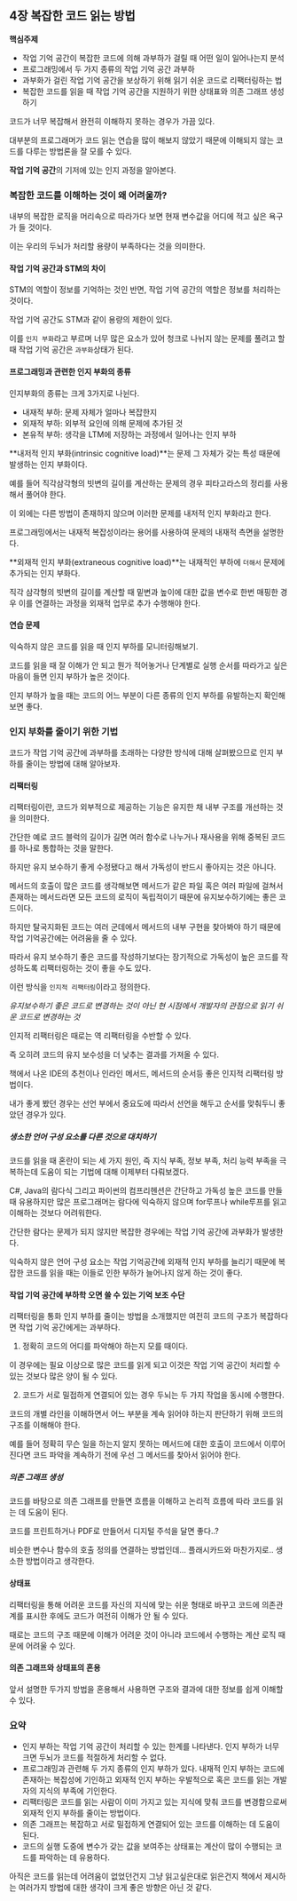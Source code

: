 ## 4장 복잡한 코드 읽는 방법

**핵심주제**  

* 작업 기억 공간이 복잡한 코드에 의해 과부하가 걸릴 때 어떤 일이 일어나는지 분석
* 프로그래밍에서 두 가지 종류의 작업 기억 공간 과부하
* 과부화가 걸린 작업 기억 공간을 보상하기 위해 읽기 쉬운 코드로 리팩터링하는 법
* 복잡한 코드를 읽을 때 작업 기억 공간을 지원하기 위한 상태표와 의존 그래프 생성하기

코드가 너무 복잡해서 완전히 이해하지 못하는 경우가 가끔 있다.  

대부분의 프로그래머가 코드 읽는 연습을 많이 해보지 않았기 때문에 이해되지 않는 코드를 다루는 방법론을 잘 모를 수 있다.  

**작업 기억 공간**의 기저에 있는 인지 과정을 알아본다.  

### 복잡한 코드를 이해하는 것이 왜 어려울까?  

내부의 복잡한 로직을 머리속으로 따라가다 보면 현재 변수값을 어디에 적고 싶은 욕구가 들 것이다.  

이는 우리의 두뇌가 처리할 용량이 부족하다는 것을 의미한다.  

#### 작업 기억 공간과 STM의 차이  

STM의 역할이 정보를 기억하는 것인 반면, 작업 기억 공간의 역할은 정보를 처리하는 것이다.  

작업 기억 공간도 STM과 같이 용량의 제한이 있다.  

이를 `인지 부화`라고 부르며 너무 많은 요소가 있어 청크로 나뉘지 않는 문제를 풀려고 할 때 작업 기억 공간은 `과부화`상태가 된다.  

#### 프로그래밍과 관련한 인지 부화의 종류  

인지부화의 종류는 크게 3가지로 나뉜다.  

* 내재적 부하: 문제 자체가 얼마나 복잡한지
* 외재적 부하: 외부적 요인에 의해 문제에 추가된 것
* 본유적 부하: 생각을 LTM에 저장하는 과정에서 일어나는 인지 부하

**내저적 인지 부화(intrinsic cognitive load)**는 문제 그 자체가 갖는 특성 때문에 발생하는 인지 부화이다.  

예를 들어 직각삼각형의 빗변의 길이를 계산하는 문제의 경우 피타고라스의 정리를 사용해서 풀어야 한다.  

이 외에는 다른 방법이 존재하지 않으며 이러한 문제를 내저적 인지 부화라고 한다.  

프로그래밍에서는 내재적 복잡성이라는 용어를 사용하여 문제의 내재적 측면을 설명한다.  

**외재적 인지 부화(extraneous cognitive load)**는 내재적인 부하에 `더해서` 문제에 추가되는 인지 부화다.  

직각 삼각형의 빗변의 길이를 계산할 때 밑변과 높이에 대한 값을 변수로 한번 매핑한 경우 이를 연결하는 과정을 외재적 업무로 추가 수행해야 한다.

#### 연습 문제  

익숙하지 않은 코드를 읽을 때 인지 부하를 모니터링해보기.  

코드를 읽을 때 잘 이해가 안 되고 뭔가 적어놓거나 단계별로 실행 순서를 따라가고 싶은 마음이 들면 인지 부하가 높은 것이다.  

인지 부하가 높을 때는 코드의 어느 부분이 다른 종류의 인지 부하를 유발하는지 확인해보면 좋다.  

### 인지 부화를 줄이기 위한 기법  

코드가 작업 기억 공간에 과부하를 초래하는 다양한 방식에 대해 살펴봤으므로 인지 부하를 줄이는 방법에 대해 알아보자.

#### 리팩터링  

리팩터링이란, 코드가 외부적으로 제공하는 기능은 유지한 채 내부 구조를 개선하는 것을 의미한다.  

간단한 예로 코드 블럭의 길이가 길면 여러 함수로 나누거나 재사용을 위해 중복된 코드를 하나로 통합하는 것을 말한다.  

하지만 유지 보수하기 좋게 수정됐다고 해서 가독성이 반드시 좋아지는 것은 아니다.  

메서드의 호출이 많은 코드를 생각해보면 메서드가 같은 파일 혹은 여러 파일에 걸쳐서 존재하는 메서드라면 모든 코드의 로직이 독립적이기 때문에 유지보수하기에는 좋은 코드이다.  

하지만 탈국지화된 코드는 여러 군데에서 메서드의 내부 구현을 찾아봐야 하기 때문에 작업 기억공간에는 어려움을 줄 수 있다.  

따라서 유지 보수하기 좋은 코드를 작성하기보다는 장기적으로 가독성이 높은 코드를 작성하도록 리팩터링하는 것이 좋을 수도 있다.  

이런 방식을 `인지적 리팩터링`이라고 정의한다.  

*유지보수하기 좋은 코드로 변경하는 것이 아닌 현 시점에서 개발자의 관점으로 읽기 쉬운 코드로 변경하는 것*  

인지적 리팩터링은 때로는 역 리팩터링을 수반할 수 있다.  

즉 오히려 코드의 유지 보수성을 더 낮추는 결과를 가져올 수 있다.  

책에서 나온 IDE의 추천이나 인라인 메서드, 메서드의 순서등 좋은 인지적 리팩터링 방법이다.  

내가 좋게 봤던 경우는 선언 부에서 중요도에 따라서 선언을 해두고 순서를 맞춰두니 좋았던 경우가 있다.  

##### 생소한 언어 구성 요소를 다른 것으로 대치하기  

코드를 읽을 때 혼란이 되는 세 가지 원인, 즉 지식 부족, 정보 부족, 처리 능력 부족을 극복하는데 도움이 되는 기법에 대해 이제부터 다뤄보겠다.  

C#, Java의 람다식 그리고 파이썬의 컴프리헨션은 간단하고 가독성 높은 코드를 만들 때 유용하지만 많은 프로그래머는 람다에 익숙하지 않으며 for루프나 while루프를 읽고 이해하는 것보다 어려워한다.  

간단한 람다는 문제가 되지 않지만 복잡한 경우에는 작업 기억 공간에 과부화가 발생한다.  

익숙하지 않은 언어 구성 요소는 작업 기억공간에 외재적 인지 부하를 늘리기 때문에 복잡한 코드를 읽을 때는 이들로 인한 부하가 늘어나지 않게 하는 것이 좋다.  

#### 작업 기억 공간에 부하학 오면 쓸 수 있는 기억 보조 수단  

리팩터링을 통화 인지 부하를 줄이는 방법을 소개했지만 여전히 코드의 구조가 복잡하다면 작업 기억 공간에게는 과부하다.  

1. 정확히 코드의 어디를 파악해야 하는지 모를 때이다.  

이 경우에는 필요 이상으로 많은 코드를 읽게 되고 이것은 작업 기억 공간이 처리할 수 있는 것보다 많은 양이 될 수 있다.  

2. 코드가 서로 밀접하게 연결되어 있는 경우 두뇌는 두 가지 작업을 동시에 수행한다.  

코드의 개별 라인을 이해하면서 어느 부분을 계속 읽어야 하는지 판단하기 위해 코드의 구조를 이해해야 한다.  

예를 들어 정확히 무슨 일을 하는지 알지 못하는 메서드에 대한 호출이 코드에서 이루어진다면 코드 파악을 계속하기 전에 우선 그 메서드를 찾아서 읽어야 한다.  

##### 의존 그래프 생성  

코드를 바탕으로 의존 그래프를 만들면 흐름을 이해하고 논리적 흐름에 따라 코드를 읽는 데 도움이 된다.  

코드를 프린트하거나 PDF로 만들어서 디지털 주석을 달면 좋다..?  

비슷한 변수나 함수의 호출 정의를 연결하는 방법인데... 플래시카드와 마찬가지로.. 생소한 방법이라고 생각한다.  


#### 상태표

리팩터링을 통해 어려운 코드를 자신의 지식에 맞는 쉬운 형태로 바꾸고 코드에 의존관계를 표시한 후에도 코드가 여전히 이해가 안 될 수 있다.  

때로는 코드의 구조 때문에 이해가 어려운 것이 아니라 코드에서 수행하는 계산 로직 때문에 어려울 수 있다.

#### 의존 그래프와 상태표의 혼용  

앞서 설명한 두가지 방법을 혼용해서 사용하면 구조와 결과에 대한 정보를 쉽게 이해할 수 있다.  

### 요약

* 인지 부하는 작업 기억 공간이 처리할 수 있는 한계를 나타낸다. 인지 부하가 너무 크면 두뇌가 코드를 적절하게 처리할 수 없다.
* 프로그래밍과 관련해 두 가지 종류의 인지 부하가 있다. 내재적 인지 부하는 코드에 존재하는 복잡성에 기인하고 외재적 인지 부하는 우발적으로 혹은 코드를 읽는 개발자의 지식의 부족에 기인한다.
* 리팩터링은 코드를 읽는 사람이 이미 가지고 있는 지식에 맞춰 코드를 변경함으로써 외재적 인지 부하를 줄이는 방법이다.  
* 의존 그래프는 복잡하고 서로 밀접하게 연결되어 있는 코드를 이해하는 데 도움이 된다.
* 코드의 실행 도중에 변수가 갖는 값을 보여주는 상태표는 계산이 많이 수행되는 코드를 파악하는 데 유용하다.

아직은 코드를 읽는데 어려움이 없었던건지 그냥 읽고싶은대로 읽은건지 책에서 제시하는 여러가지 방법에 대한 생각이 크게 좋은 방향은 아닌 것 같다.  

